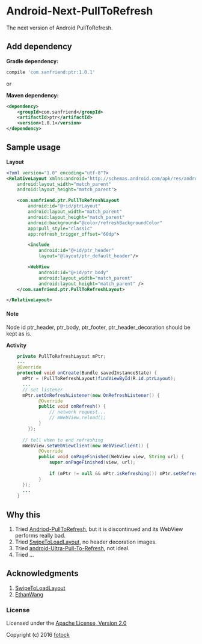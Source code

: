 # Android-Next-PullToRefresh
The next version of Android PullToRefresh.

## Add dependency
**Gradle dependency:**
``` groovy
compile 'com.sanfriend:ptr:1.0.1'
```

or

**Maven dependency:**
``` xml
<dependency>
	<groupId>com.sanfriend</groupId>
	<artifactId>ptr</artifactId>
	<version>1.0.1</version>
</dependency>
```


## Sample usage
**Layout**
``` xml
<?xml version="1.0" encoding="utf-8"?>
<RelativeLayout xmlns:android="http://schemas.android.com/apk/res/android"
    android:layout_width="match_parent"
    android:layout_height="match_parent">

    <com.sanfriend.ptr.PullToRefreshLayout
        android:id="@+id/ptrLayout"
        android:layout_width="match_parent"
        android:layout_height="match_parent"
        android:background="@color/refreshBackgroundColor"
        app:pull_style="classic"
        app:refresh_trigger_offset="60dp">

        <include
            android:id="@+id/ptr_header"
            layout="@layout/ptr_default_header"/>

        <WebView
            android:id="@+id/ptr_body"
            android:layout_width="match_parent"
            android:layout_height="match_parent" />
    </com.sanfriend.ptr.PullToRefreshLayout>

</RelativeLayout>
```
#### Note
Node id ptr_header, ptr_body, ptr_footer, ptr_header_decoration should be kept as is.


**Activity**
``` java
    private PullToRefreshLayout mPtr;
    ...
    @Override
    protected void onCreate(Bundle savedInstanceState) {
      mPtr = (PullToRefreshLayout)findViewById(R.id.ptrLayout);
      ...
      // set listener
      mPtr.setOnRefreshListener(new OnRefreshListener() {
            @Override
            public void onRefresh() {
                // network request...
                // mWebView.reload();
            }
        });
        
      // tell when to end refreshing
      mWebView.setWebViewClient(new WebViewClient() {
            @Override
            public void onPageFinished(WebView view, String url) {
                super.onPageFinished(view, url);
                
                if (mPtr != null && mPtr.isRefreshing()) mPtr.setRefreshing(false);
            }
      });
      ...
    }
```



## Why this
1. Tried [Andriod-PullToRefresh](https://github.com/chrisbanes/Android-PullToRefresh), but it is discontinued and its WebView performs really bad.
2. Tried [SwipeToLoadLayout](https://github.com/Aspsine/SwipeToLoadLayout), no header decoration images.
3. Tried [android-Ultra-Pull-To-Refresh](https://github.com/liaohuqiu/android-Ultra-Pull-To-Refresh), not ideal.
4. Tried ...



## Acknowledgments
1. [SwipeToLoadLayout](https://github.com/Aspsine/SwipeToLoadLayout)
2. [EthanWang](https://github.com/ethanwang)


### License
Licensed under the [Apache License, Version 2.0](http://www.apache.org/licenses/LICENSE-2.0.html)

Copyright (c) 2016 [fotock](https://sanfriend.com/)
